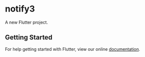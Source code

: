 # notify3

A new Flutter project.

## Getting Started

For help getting started with Flutter, view our online
[documentation](https://flutter.io/).
